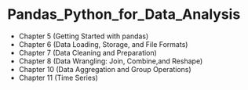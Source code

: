 # Pandas_Python_for_Data_Analysis
* Chapter 5 (Getting Started with pandas)
* Chapter 6 (Data Loading, Storage, and File Formats)
* Chapter 7 (Data Cleaning and Preparation)
* Chapter 8 (Data Wrangling: Join, Combine,and Reshape)
* Chapter 10 (Data Aggregation and Group Operations)
* Chapter 11 (Time Series)
